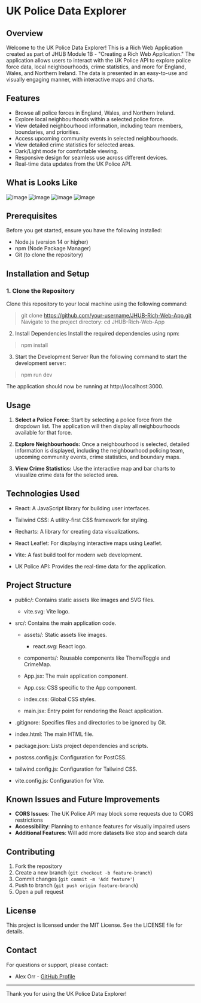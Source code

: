 # UK Police Data Explorer

## Overview

Welcome to the UK Police Data Explorer! This is a Rich Web Application created as part of JHUB Module 1B - "Creating a Rich Web Application." The application allows users to interact with the UK Police API to explore police force data, local neighbourhoods, crime statistics, and more for England, Wales, and Northern Ireland. The data is presented in an easy-to-use and visually engaging manner, with interactive maps and charts.

## Features

- Browse all police forces in England, Wales, and Northern Ireland.
- Explore local neighbourhoods within a selected police force.
- View detailed neighbourhood information, including team members, boundaries, and priorities.
- Access upcoming community events in selected neighbourhoods.
- View detailed crime statistics for selected areas.
- Dark/Light mode for comfortable viewing.
- Responsive design for seamless use across different devices.
- Real-time data updates from the UK Police API.

## What is Looks Like

![image](https://github.com/user-attachments/assets/d0f7a8d8-0c2a-4751-bd37-fdd6afb10eab)
![image](https://github.com/user-attachments/assets/d085ba86-b1ed-4a9f-87a7-a0aaaba1c2e4)
![image](https://github.com/user-attachments/assets/117f32ab-8a57-4eac-9c76-a4af2bb4ce6c)
![image](https://github.com/user-attachments/assets/2d3e0726-6730-41fa-87bb-6fb13dd8c423)



## Prerequisites

Before you get started, ensure you have the following installed:

- Node.js (version 14 or higher)
- npm (Node Package Manager)
- Git (to clone the repository)

## Installation and Setup

### 1. Clone the Repository
Clone this repository to your local machine using the following command:
>git clone https://github.com/your-username/JHUB-Rich-Web-App.git
Navigate to the project directory:
>cd JHUB-Rich-Web-App

2. Install Dependencies
Install the required dependencies using npm:
>npm install

3. Start the Development Server
Run the following command to start the development server:
>npm run dev

The application should now be running at http://localhost:3000.

## Usage

1. **Select a Police Force:** Start by selecting a police force from the dropdown list. The application will then display all neighbourhoods available for that force.

2. **Explore Neighbourhoods:** Once a neighbourhood is selected, detailed information is displayed, including the neighbourhood policing team, upcoming community events, crime statistics, and boundary maps.

3. **View Crime Statistics:** Use the interactive map and bar charts to visualize crime data for the selected area.


## Technologies Used

- React: A JavaScript library for building user interfaces.

- Tailwind CSS: A utility-first CSS framework for styling.

- Recharts: A library for creating data visualizations.

- React Leaflet: For displaying interactive maps using Leaflet.

- Vite: A fast build tool for modern web development.

- UK Police API: Provides the real-time data for the application.


## Project Structure

- public/: Contains static assets like images and SVG files.

  - vite.svg: Vite logo.

- src/: Contains the main application code.

  - assets/: Static assets like images.

    - react.svg: React logo.

  - components/: Reusable components like ThemeToggle and CrimeMap.

  - App.jsx: The main application component.

  - App.css: CSS specific to the App component.

  - index.css: Global CSS styles.

  - main.jsx: Entry point for rendering the React application.

- .gitignore: Specifies files and directories to be ignored by Git.

- index.html: The main HTML file.

- package.json: Lists project dependencies and scripts.

- postcss.config.js: Configuration for PostCSS.

- tailwind.config.js: Configuration for Tailwind CSS.

- vite.config.js: Configuration for Vite.

## Known Issues and Future Improvements

- **CORS Issues**: The UK Police API may block some requests due to CORS restrictions
- **Accessibility**: Planning to enhance features for visually impaired users
- **Additional Features**: Will add more datasets like stop and search data

## Contributing

1. Fork the repository
2. Create a new branch (`git checkout -b feature-branch`)
3. Commit changes (`git commit -m 'Add feature'`)
4. Push to branch (`git push origin feature-branch`)
5. Open a pull request

## License

This project is licensed under the MIT License. See the LICENSE file for details.

## Contact

For questions or support, please contact:
- Alex Orr - [GitHub Profile](#)

---

Thank you for using the UK Police Data Explorer!
